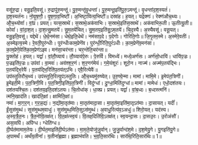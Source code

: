 

  
वसू॑रु॒द्रा। वसू॒इति॒वसू॑। रु॒द्रापु॑रु॒मन्तू॑। पु॒रु॒मन्तू॑वृ॒धन्ता॑। पु॒रु॒मन्तू॒इति॑पु॒रु॒ऽमन्तू॑। वृ॒धन्ता॑द॒श॒स्यतं॑। द॒श॒स्यतं॑नः। नो॒वृ॒ष॒णौ॒। वृ॒ष॒णा॒व॒भिष्टौ॑। अ॒भिष्टा॒वित्य॒भिष्टौ॑॥ दस्रा॑ह। ह॒यत्। यद्रेक्णः॑। रेक्ण॑औच॒थ्यः। औ॒च॒थ्योवां॑। वां॒प्र। प्रयत्। यत्स॒स्राथे॑। स॒स्राथे॒अक॑वाभिः। स॒स्राथे॒इति॑स॒स्राथे॑। अक॑वाभिरू॒ती। ऊ॒तीत्यू॒ती॥  
कोवां॑। वां॒दा॒श॒त्। दा॒श॒त्सु॒मतये॑। सु॒म॒तये॑चित्। सु॒म॒तय॒इति॑सु॒ऽम॒तये॑। चि॒द॒स्यै। अ॒स्यैवसू॑। वसू॒यत्। वसू॒इति॒वसू॑। यद्देथे॑। धे॒थे॒नम॑सा। धेथे॒इति॒धेथे॑। नम॑साप॒दे। प॒देगोः। गोरिति॒गोः॥ जि॒गृ॒तम॒स्मे। अ॒स्मेरे॒वतीः॑। अ॒स्मेइत्य॒स्मे। रे॒वती॒पुर॑न्धीः। पुर॑न्धीःकाम॒प्रेणॆ॑व। पुर॑न्धी॒रिति॒पुरं॑ऽधीः। का॒म॒प्रेणॆ॑व॒मन॑सा। का॒म॒प्रेणॆ॒वेति॑का॒म॒प्रेण॑ऽइव। मन॑सा॒चर॑न्ता। चर॒न्तेति॒चर॑न्ता॥  
यु॒क्तोह॑। ह॒यत्। यद्वां॑। वां॒तौ॒ग्र्याय॑। तौ॒ग्र्याय॑पे॒रुः। पे॒रुर्वि। विमध्ये॑। मध्ये॒अर्ण॑सः। अर्ण॑सो॒धायि॑। धायि॑प॒ज्रः। प॒ज्रइति॑प॒ज्रः॥ उप॑वां। वा॒मवः॑। अव॑श्श॒र॒णं। श॒र॒णग॑मेयं। ग॒मे॒यंशूरः॑। शूरो॒न। नाज्म॑। अज्म॑प॒तय॑द्भिः। प॒तय॑द्भि॒रेवैः॑। प॒तय॑द्भि॒रिति॑प॒तय॑त्ऽभिः। एवै॒रित्येवैः॑॥  
उप॑स्तुतिरौच॒थ्यं। उप॑स्तुति॒रित्युप॑ऽस्तुतिः। औ॒च॒थ्यमु॑रुष्येत्। उ॒रु॒ष्ये॒न्मा। मामां। मामि॒मे। इ॒मेप॑त॒त्रिणी॑। इ॒मेइती॒मे। प॒त॒त्रिणी॒वि। प॒त॒त्रिणी॒इति॑प॒त॒त्रिणी॑। विदु॑ग्धां। दु॒ग्धा॒मिति॑दुग्धां॥ मामां। मामेधः॑। एधो॒दश॑तयः। दश॑तयश्चि॒तः। दश॑तय॒इति॒दश॑ऽतयः। चि॒तोधा॑क्। धा॒क्प्र। प्रयत्। यद्वां॑। वां॒ब॒ध्दः। ब॒ध्दस्त्मनि॑। त्मनि॒खाद॑ति। खाद॑ति॒क्षां। क्षामिति॒क्षां॥  
नमा॑। मा॒ग॒र॒न्। ग॒र॒न्न॒द्यः॑। न॒द्यो॑मा॒तृत॑माः। मा॒तृत॑मादा॒सा। मा॒तृत॑मा॒इति॑मा॒तृऽत॑माः। दा॒सायत्। यदीं॑। ईं॒सुस॑मुब्धं। सुस॑मुब्धम॒वाधुः॑। सुस॑मुब्ध॒मिति॒सुऽस॑मुब्धं। अ॒वाधु॒रित्य॑व॒ऽअधुः॑॥ शिरो॒यत्। यद॑स्य। अ॒स्य॒त्रै॒त॒नः। त्रै॒त॒नोवि॒तक्ष॑त्। वि॒त॒क्ष॑त्स्व॒यं। वि॒तक्ष॒दिति॑वि॒ऽतक्ष॑त्। स्व॒यन्दा॒सः। दा॒सउ॒रः। उ॒रोअंसौ॑। असा॒वपि॑। अपि॑ग्ध। ग्धेति॑ग्ध॥  
दी॒र्घत॑मामाम॒तेयः। दी॒र्घत॒माइति॑दी॒र्घऽत॑माः। मा॒म॒ते॒योजु॑जु॒र्वान्। जु॒जु॒र्वान्द॑श॒मे। द॒श॒मेयु॒गे। यु॒गइति॑यु॒गे॥ अ॒पामर्थं॑। अर्थं॑य॒तीनां॑। य॒तीनां॑ब्र॒ह्मा। ब्र॒ह्माभ॑वति। भ॒व॒ति॒सार॑थिः। सार॑थि॒रिति॒सार॑थिः॥ 1॥  
